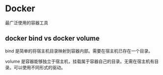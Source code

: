 # Docker

最广泛使用的容器工具

## docker bind vs docker volume

bind 是简单的将宿主机目录映射到容器内部。需要在宿主机已存在一个目录。

volume 是容器能够独立于宿主机，挂载属于容器自己的目录。无需在宿主机有目录。可以使用不同形式的驱动。
